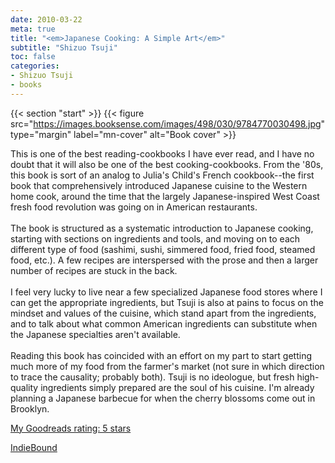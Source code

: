 ```yaml
---
date: 2010-03-22
meta: true
title: "<em>Japanese Cooking: A Simple Art</em>"
subtitle: "Shizuo Tsuji"
toc: false
categories:
- Shizuo Tsuji
- books
---
```


{{< section "start" >}}
{{< figure src="https://images.booksense.com/images/498/030/9784770030498.jpg" type="margin" label="mn-cover" alt="Book cover" >}}

This is one of the best reading-cookbooks I have ever read, and I have no doubt that it will also be one of the best cooking-cookbooks. From the '80s, this book is sort of an analog to Julia's Child's French cookbook--the first book that comprehensively introduced Japanese cuisine to the Western home cook, around the time that the largely Japanese-inspired West Coast fresh food revolution was going on in American restaurants.<br /><br />The book is structured as a systematic introduction to Japanese cooking, starting with sections on ingredients and tools, and moving on to each different type of food (sashimi, sushi, simmered food, fried food, steamed food, etc.). A few recipes are interspersed with the prose and then a larger number of recipes are stuck in the back. <br /><br />I feel very lucky to live near a few specialized Japanese food stores where I can get the appropriate ingredients, but Tsuji is also at pains to focus on the mindset and values of the cuisine, which stand apart from the ingredients, and to talk about what common American ingredients can substitute when the Japanese specialties aren't available. <br /><br />Reading this book has coincided with an effort on my part to start getting much more of my food from the farmer's market (not sure in which direction to trace the causality; probably both). Tsuji is no ideologue, but fresh high-quality ingredients simply prepared are the soul of his cuisine. I'm already planning a Japanese barbecue for when the cherry blossoms come out in Brooklyn.

[My Goodreads rating: 5 stars](https://www.goodreads.com/review/show/82172456)  

[IndieBound](https://www.indiebound.org/book/9784770030498)
